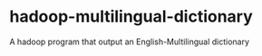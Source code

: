 hadoop-multilingual-dictionary
==============================

A hadoop program that output an English-Multilingual dictionary
